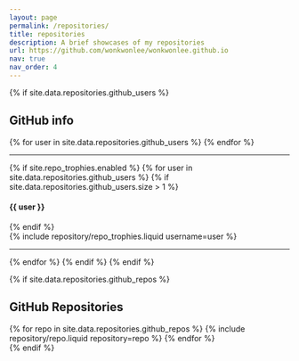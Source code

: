```yaml
---
layout: page
permalink: /repositories/
title: repositories
description: A brief showcases of my repositories
url: https://github.com/wonkwonlee/wonkwonlee.github.io
nav: true
nav_order: 4
---
```


{% if site.data.repositories.github_users %}

## GitHub info

<div class="repositories d-flex flex-wrap flex-md-row flex-column justify-content-between align-items-center">
  {% for user in site.data.repositories.github_users %}
    <!-- {% include repository/repo_user.liquid username=user %} -->
  {% endfor %}
</div>

---

{% if site.repo_trophies.enabled %}
{% for user in site.data.repositories.github_users %}
{% if site.data.repositories.github_users.size > 1 %}

  <h4>{{ user }}</h4>
  {% endif %}
  <div class="repositories d-flex flex-wrap flex-md-row flex-column justify-content-between align-items-center">
  {% include repository/repo_trophies.liquid username=user %}
  </div>

---

{% endfor %}
{% endif %}
{% endif %}

{% if site.data.repositories.github_repos %}

## GitHub Repositories

<div class="repositories d-flex flex-wrap flex-md-row flex-column justify-content-between align-items-center">
  {% for repo in site.data.repositories.github_repos %}
    {% include repository/repo.liquid repository=repo %}
  {% endfor %}
</div>
{% endif %}
